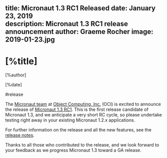 title: Micronaut 1.3 RC1 Released
date: January 23, 2019  
description: Micronaut 1.3 RC1 release announcement
author: Graeme Rocher
image: 2019-01-23.jpg
---

# [%title]

[%author]

[%date] 

#release

The [Micronaut team](https://objectcomputing.com/products/2gm-team) at [Object Computing, Inc.](https://objectcomputing.com/) (OCI) is excited to announce the release of [Micronaut 1.3 RC1](https://github.com/micronaut-projects/micronaut-core/releases/tag/v1.3.0.RC1). This is the first release candidate of Micronaut 1.3, and we anticipate a very short RC cycle, so please undertake testing right away in your existing Micronaut 1.2.x applications.

For further information on the release and all the new features, see the [release notes](https://docs.micronaut.io/1.3.0.RC1/guide/index.html#whatsNew).

Thanks to all those who contributed to the release, and we look forward to your feedback as we progress Micronaut 1.3 toward a GA release.
